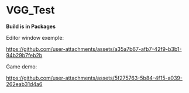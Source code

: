 # VGG_Test
**Build is in Packages**

Editor window exemple:


https://github.com/user-attachments/assets/a35a7b67-afb7-42f9-b3b1-94b29b7feb2b

Game demo: 


https://github.com/user-attachments/assets/5f275763-5b84-4f15-a039-262eab31d4a6


